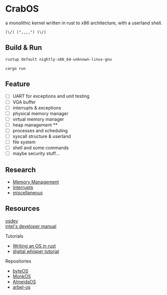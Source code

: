# CrabOS

a monolithic kernel written in rust to x86 architecture, with a userland shell.

`(\/) (°,,,,°) (\/)`

## Build & Run

```bash
rustup default nightly-x86_64-unknown-linux-gnu
```
`cargo run`

## Feature

- [ ] UART for exceptions and unit testing
- [ ] VGA buffer
- [ ] interrupts & exceptions
- [ ] physical memory manager
- [ ] virtual memory manager
- [ ] heap management **
- [ ] processes and scheduling
- [ ] syscall structure & userland
- [ ] file system
- [ ] shell and some commands
- [ ] maybe security stuff...

## Research

- [Memory Management](research/mm.md)
- [Interrupts](research/interrupts.md)
- [miscellaneous](research/miscellaneous.md)

## Resources

[osdev](https://wiki.osdev.org/Main_Page)\
[intel's developer manual](https://www.intel.com/content/www/us/en/developer/articles/technical/intel-sdm.html)

Tutorials

- [Writing an OS in rust](https://os.phil-opp.com/)
- [digital whisper tutorial](https://www.digitalwhisper.co.il/files/Zines/0x1E/DW30-4-OsDev.pdf)

Repositories

- [byteOS](https://github.com/64/ByteOS)
- [MonkOS](https://github.com/beevik/MonkOS)
- [AlmeidaOS](https://github.com/PauloMigAlmeida/AlmeidaOS)
- [arbel-os](https://github.com/arbel03/os)

